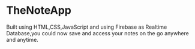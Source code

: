 # TheNoteApp
Built using HTML,CSS,JavaScript and using Firebase as Realtime Database,you could now save and access your notes on the go anywhere and anytime.
